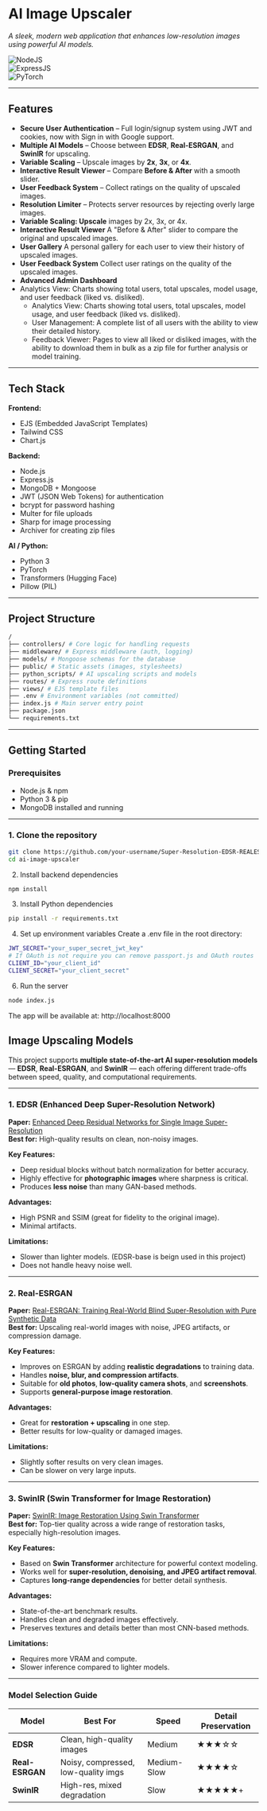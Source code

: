 # AI Image Upscaler 
*A sleek, modern web application that enhances low-resolution images using powerful AI models.*

![NodeJS](https://img.shields.io/badge/Node.js-339933?style=for-the-badge&logo=node.js&logoColor=white)  
![ExpressJS](https://img.shields.io/badge/Express.js-000000?style=for-the-badge&logo=express&logoColor=white)  
![PyTorch](https://img.shields.io/badge/PyTorch-EE4C2C?style=for-the-badge&logo=pytorch&logoColor=white)  


---

## Features  
- **Secure User Authentication** –  Full login/signup system using JWT and cookies, now with Sign in with Google support.
- **Multiple AI Models** – Choose between **EDSR**, **Real-ESRGAN**, and **SwinIR** for upscaling.  
- **Variable Scaling** – Upscale images by **2x**, **3x**, or **4x**.  
- **Interactive Result Viewer** – Compare **Before & After** with a smooth slider.  
- **User Feedback System** – Collect ratings on the quality of upscaled images.  
- **Resolution Limiter** – Protects server resources by rejecting overly large images.  
- **Variable Scaling: Upscale** images by 2x, 3x, or 4x.
- **Interactive Result Viewer** A "Before & After" slider to compare the original and upscaled images.
- **User Gallery** A personal gallery for each user to view their history of upscaled images.
- **User Feedback System** Collect user ratings on the quality of the upscaled images.
- **Advanced Admin Dashboard**
- Analytics View: Charts showing total users, total upscales, model usage, and user feedback (liked vs. disliked).
  - Analytics View: Charts showing total users, total upscales, model usage, and user feedback (liked vs. disliked).
  - User Management: A complete list of all users with the ability to view their detailed history.
  - Feedback Viewer: Pages to view all liked or disliked images, with the ability to download them in bulk as a zip file for further analysis or model training.
---

## Tech Stack  

**Frontend:**  
- EJS (Embedded JavaScript Templates)  
- Tailwind CSS  
- Chart.js

**Backend:**  
- Node.js  
- Express.js  
- MongoDB + Mongoose  
- JWT (JSON Web Tokens) for authentication  
- bcrypt for password hashing  
- Multer for file uploads  
- Sharp for image processing 
- Archiver for creating zip files 

**AI / Python:**  
- Python 3  
- PyTorch  
- Transformers (Hugging Face)  
- Pillow (PIL)  

---

## Project Structure  
```bash
/
├── controllers/ # Core logic for handling requests
├── middleware/ # Express middleware (auth, logging)
├── models/ # Mongoose schemas for the database
├── public/ # Static assets (images, stylesheets)
├── python_scripts/ # AI upscaling scripts and models
├── routes/ # Express route definitions
├── views/ # EJS template files
├── .env # Environment variables (not committed)
├── index.js # Main server entry point
├── package.json
└── requirements.txt
```

---

## Getting Started  

### **Prerequisites**  
- Node.js & npm  
- Python 3 & pip  
- MongoDB installed and running  

---

### **1. Clone the repository**  
```bash
git clone https://github.com/your-username/Super-Resolution-EDSR-REALESRGAN-SwinIR-.git
cd ai-image-upscaler
```

2. Install backend dependencies
```bash
npm install
```
3. Install Python dependencies
```bash
pip install -r requirements.txt
```
4. Set up environment variables
Create a .env file in the root directory:
```bash
JWT_SECRET="your_super_secret_jwt_key"
# If OAuth is not require you can remove passport.js and OAuth routes
CLIENT_ID="your_client_id"
CLIENT_SECRET="your_client_secret"
```
6. Run the server
```bash
node index.js
```
The app will be available at: http://localhost:8000

## Image Upscaling Models

This project supports **multiple state-of-the-art AI super-resolution models** — **EDSR**, **Real-ESRGAN**, and **SwinIR** — each offering different trade-offs between speed, quality, and computational requirements.  

---

### 1. EDSR (Enhanced Deep Super-Resolution Network)
**Paper:** [Enhanced Deep Residual Networks for Single Image Super-Resolution](https://arxiv.org/abs/1707.02921)  
**Best for:** High-quality results on clean, non-noisy images.  

**Key Features:**
- Deep residual blocks without batch normalization for better accuracy.
- Highly effective for **photographic images** where sharpness is critical.
- Produces **less noise** than many GAN-based methods.

**Advantages:**
- High PSNR and SSIM (great for fidelity to the original image).
- Minimal artifacts.

**Limitations:**
- Slower than lighter models. (EDSR-base is beign used in this project)
- Does not handle heavy noise well.

---

### 2. Real-ESRGAN
**Paper:** [Real-ESRGAN: Training Real-World Blind Super-Resolution with Pure Synthetic Data](https://arxiv.org/abs/2107.10833)  
**Best for:** Upscaling real-world images with noise, JPEG artifacts, or compression damage.  

**Key Features:**
- Improves on ESRGAN by adding **realistic degradations** to training data.
- Handles **noise, blur, and compression artifacts**.
- Suitable for **old photos**, **low-quality camera shots**, and **screenshots**.
- Supports **general-purpose image restoration**.

**Advantages:**
- Great for **restoration + upscaling** in one step.
- Better results for low-quality or damaged images.

**Limitations:**
- Slightly softer results on very clean images.
- Can be slower on very large inputs.

---

### 3. SwinIR (Swin Transformer for Image Restoration)
**Paper:** [SwinIR: Image Restoration Using Swin Transformer](https://arxiv.org/abs/2108.10257)  
**Best for:** Top-tier quality across a wide range of restoration tasks, especially high-resolution images.  

**Key Features:**
- Based on **Swin Transformer** architecture for powerful context modeling.
- Works well for **super-resolution, denoising, and JPEG artifact removal**.
- Captures **long-range dependencies** for better detail synthesis.

**Advantages:**
- State-of-the-art benchmark results.
- Handles clean and degraded images effectively.
- Preserves textures and details better than most CNN-based methods.

**Limitations:**
- Requires more VRAM and compute.
- Slower inference compared to lighter models.

---

### Model Selection Guide

| Model         | Best For                             | Speed        | Detail Preservation |
|---------------|--------------------------------------|--------------|---------------------|
| **EDSR**      | Clean, high-quality images           | Medium       | ★★★☆☆               |
| **Real-ESRGAN**| Noisy, compressed, low-quality imgs | Medium-Slow  | ★★★★☆               | 
| **SwinIR**    | High-res, mixed degradation          | Slow         | ★★★★★+              |





